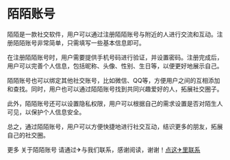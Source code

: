 # 陌陌账号

陌陌是一款社交软件，用户可以通过注册陌陌账号与附近的人进行交流和互动。注册陌陌账号非常简单，只需填写一些基本信息即可。

在注册陌陌账号时，用户需要提供手机号码进行验证，并设置密码。注册完成后，用户可以完善个人信息，包括昵称、头像、性别、生日等，以便更好地展示自己。

陌陌账号也可以绑定其他社交账号，比如微信、QQ等，方便用户之间的互相添加和查找。同时，用户也可以通过陌陌账号找到共同兴趣爱好的人，拓展社交圈子。

此外，陌陌账号还可以设置隐私权限，用户可以根据自己的需求设置是否对陌生人可见，以保护个人信息安全。

总之，通过陌陌账号，用户可以方便快捷地进行社交互动，结识更多的朋友，拓展自己的社交圈。

更多 关于陌陌账号 请通过✈与我们联系，感谢阅读，谢谢！[点这✈里联系](https://ww.k02.cc)